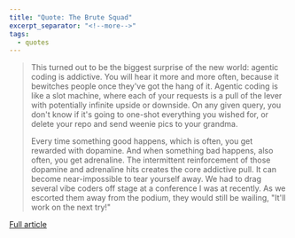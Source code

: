 ```yaml
---
title: "Quote: The Brute Squad"
excerpt_separator: "<!--more-->"
tags:
  - quotes
---
```


> This turned out to be the biggest surprise of the new world: agentic coding is addictive. You will hear it more and more often, because it bewitches people once they've got the hang of it. Agentic coding is like a slot machine, where each of your requests is a pull of the lever with potentially infinite upside or downside. On any given query, you don't know if it's going to one-shot everything you wished for, or delete your repo and send weenie pics to your grandma.
> 
> Every time something good happens, which is often, you get rewarded with dopamine. And when something bad happens, also often, you get adrenaline. The intermittent reinforcement of those dopamine and adrenaline hits creates the core addictive pull. It can become near-impossible to tear yourself away. We had to drag several vibe coders off stage at a conference I was at recently. As we escorted them away from the podium, they would still be wailing, "It'll work on the next try!"

[Full article](https://sourcegraph.com/blog/the-brute-squad)
